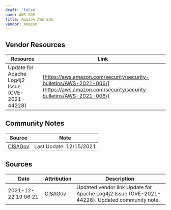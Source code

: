 ```yaml
---
draft: 'false'
name: AWS SQS
title: Amazon AWS SQS
vendor: Amazon
---
```


## Vendor Resources
| Resource | Link |
| --- | --- |
| Update for Apache Log4j2 Issue (CVE-2021-44228) | [https://aws.amazon.com/security/security-bulletins/AWS-2021-006/](https://aws.amazon.com/security/security-bulletins/AWS-2021-006/) |


## Community Notes
| Source | Note |
| --- | --- |
| [CISAGov](https://raw.githubusercontent.com/cisagov/log4j-affected-db/develop/README.md) | Last Update: 12/15/2021 |

## Sources
| Date | Attribution | Description |
| --- | --- | --- |
| 2021-12-22 19:06:21 | [CISAGov](https://raw.githubusercontent.com/cisagov/log4j-affected-db/develop/README.md) | Updated vendor link Update for Apache Log4j2 Issue (CVE-2021-44228). Updated community note.  |
